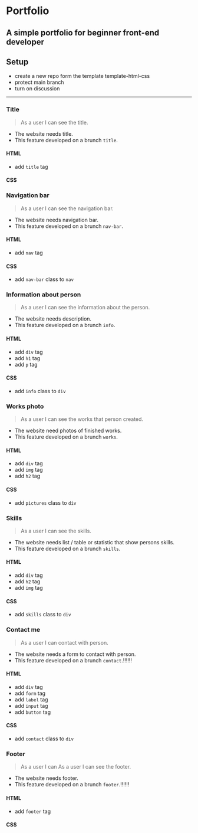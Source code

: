 # Portfolio

## A simple portfolio for beginner front-end developer

## Setup

- create a new repo form the template template-html-css
- protect main branch
- turn on discussion

---

### Title

> As a user I can see the title.

- The website needs title.
- This feature developed on a brunch `title`.

#### HTML

- add `title` tag

#### CSS

### Navigation bar

> As a user I can see the navigation bar.

- The website needs navigation bar.
- This feature developed on a brunch `nav-bar`.

#### HTML

- add `nav` tag

#### CSS

- add `nav-bar` class to `nav`

### Information about person

> As a user I can see the information about the person.

- The website needs description.
- This feature developed on a brunch `info`.

#### HTML

- add `div` tag
- add `h1` tag
- add `p` tag

#### CSS

- add `info` class to `div`

### Works photo

> As a user I can see the works that person created.

- The website need photos of finished works.
- This feature developed on a brunch `works`.

#### HTML

- add `div` tag
- add `img` tag
- add `h2` tag

#### CSS

- add `pictures` class to `div`

### Skills

> As a user I can see the skills.

- The website needs list / table or statistic that show persons skills.
- This feature developed on a brunch `skills`.

#### HTML

- add `div` tag
- add `h2` tag
- add `img` tag

#### CSS

- add `skills` class to `div`

### Contact me

> As a user I can contact with person.

- The website needs a form to contact with person.
- This feature developed on a brunch `contact`.!!!!!!

#### HTML

- add `div` tag
- add `form` tag
- add `label` tag
- add `input` tag
- add `button` tag

#### CSS

- add `contact` class to `div`

### Footer

> As a user I can As a user I can see the footer.

- The website needs footer.
- This feature developed on a brunch `footer`.!!!!!!

#### HTML

- add `footer` tag

#### CSS

